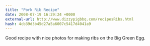 ```yaml
---
title: "Pork Rib Recipe"
date: 2008-07-19 16:29:24 +0000
external-url: http://www.dizzypigbbq.com/recipesRibs.html
hash: 4cb39d3b45d27a5a6007c5417d4041a9
---
```


Good recipe with nice photos for making ribs on the Big Green Egg.
